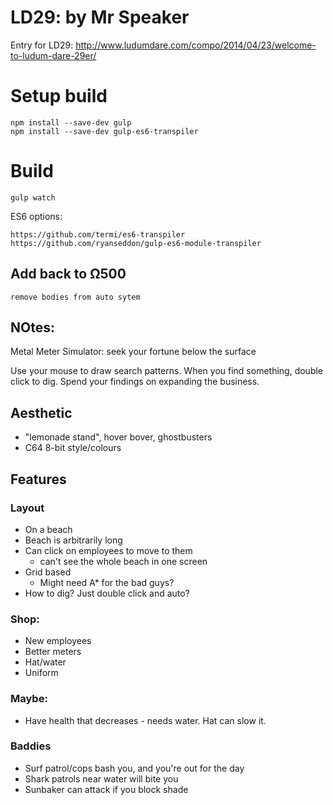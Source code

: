 # LD29: by Mr Speaker

Entry for LD29: http://www.ludumdare.com/compo/2014/04/23/welcome-to-ludum-dare-29er/

# Setup build

	npm install --save-dev gulp
	npm install --save-dev gulp-es6-transpiler

# Build

	gulp watch

ES6 options:

	https://github.com/termi/es6-transpiler
	https://github.com/ryanseddon/gulp-es6-module-transpiler


## Add back to Ω500

	remove bodies from auto sytem


## NOtes:

Metal Meter Simulator: seek your fortune below the surface

Use your mouse to draw search patterns. When you find something, double click to dig.
Spend your findings on expanding the business.

## Aesthetic

* "lemonade stand", hover bover, ghostbusters
* C64 8-bit style/colours

## Features

### Layout

* On a beach
* Beach is arbitrarily long
* Can click on employees to move to them
  - can't see the whole beach in one screen
* Grid based
  - Might need A* for the bad guys?
* How to dig? Just double click and auto?

### Shop:

* New employees
* Better meters
* Hat/water
* Uniform

### Maybe:

* Have health that decreases - needs water. Hat can slow it.


### Baddies

* Surf patrol/cops bash you, and you're out for the day
* Shark patrols near water will bite you
* Sunbaker can attack if you block shade
































